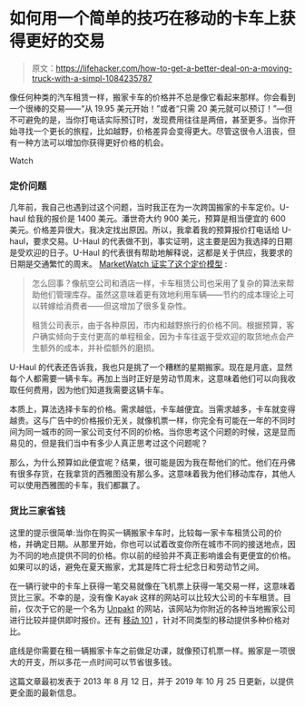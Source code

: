 # 如何用一个简单的技巧在移动的卡车上获得更好的交易

> 原文：<https://lifehacker.com/how-to-get-a-better-deal-on-a-moving-truck-with-a-simpl-1084235787>

像任何种类的汽车租赁一样，搬家卡车的价格并不总是像它看起来那样。你会看到一个很棒的交易——“从 19.95 美元开始！”或者“只需 20 美元就可以预订！”—但不可避免的是，当你打电话实际预订时，发现费用往往是两倍，甚至更多。当你开始寻找一个更长的旅程，比如越野，价格差异会变得更大。尽管这很令人沮丧，但有一种方法可以增加你获得更好价格的机会。

Watch

### **定价问题**

几年前，我自己也遇到过这个问题，当时我正在为一次跨国搬家的卡车定价。U-haul 给我的报价是 1400 美元。潘世奇大约 900 美元，预算是相当便宜的 600 美元。价格差异很大，我决定找出原因。所以，我拿着我的预算报价打电话给 U-haul，要求交易。U-Haul 的代表做不到，事实证明，这主要是因为我选择的日期是受欢迎的日子。U-Haul 的代表很有帮助地解释说，这都是关于供应，我要求的日期是交通繁忙的周末。 [MarketWatch 证实了这个定价模型](http://www.marketwatch.com/story/10-things-rental-trucks-wont-say-2013-01-18?pagenumber=2) :

> 怎么回事？像航空公司和酒店一样，卡车租赁公司也采用了复杂的算法来帮助他们管理库存。虽然这意味着更有效地利用车辆——节约的成本理论上可以转嫁给消费者——但这增加了很多复杂性。
> 
> 租赁公司表示，由于各种原因，市内和越野旅行的价格不同。根据预算，客户确实倾向于支付更高的单程租金，因为卡车往返于受欢迎的取货地点会产生额外的成本，并补偿额外的磨损。

U-Haul 的代表还告诉我，我也只是挑了一个糟糕的星期搬家。现在是月底，显然每个人都需要一辆卡车。再加上当时正好是劳动节周末，这意味着他们可以向我收取任何费用，因为他们知道我需要这辆卡车。

本质上，算法选择卡车的价格。需求越低，卡车越便宜。当需求越多，卡车就变得越贵。这与广告中的价格报价无关，就像机票一样，你完全有可能在一年的不同时间为同一城市的同一家公司支付不同的价格。当你思考这个问题的时候，这是显而易见的，但是我们当中有多少人真正思考过这个问题呢？

那么，为什么预算如此便宜呢？结果，很可能是因为我在帮他们的忙。他们在丹佛有很多存货，在我拿货的西雅图没有那么多。这意味着我为他们移动库存，其他人可以使用西雅图的卡车，我们都赢了。

### **货比三家省钱**

这里的提示很简单:当你在购买一辆搬家卡车时，比较每一家卡车租赁公司的价格，并确定日期。从那里开始，你也可以试着改变你所在城市不同的接送地点，因为不同的地点提供不同的价格。你以前的经验并不真正影响谁会有更便宜的价格。如果可以的话，避免在夏天搬家，尤其是阵亡将士纪念日和劳动节之间。

在一辆行驶中的卡车上获得一笔交易就像在飞机票上获得一笔交易一样，这意味着货比三家。不幸的是，没有像 Kayak 这样的网站可以比较大公司的卡车租赁。目前，仅次于它的是一个名为 [Unpakt](https://lifehacker.com/unpakt-compares-and-offers-instantaneous-quotes-for-mov-1625306955) 的网站，该网站为你附近的各种当地搬家公司进行比较并提供即时报价。还有 [移动 101](https://lifehacker.com/moving-101-helps-plan-your-move-from-start-to-finish-1741571475) ，针对不同类型的移动提供多种价格对比。

底线是你需要在租一辆搬家卡车之前做足功课，就像预订机票一样。搬家是一项很大的开支，所以多花一点时间可以节省很多钱。

这篇文章最初发表于 2013 年 8 月 12 日，并于 2019 年 10 月 25 日更新，以提供更全面的最新信息。